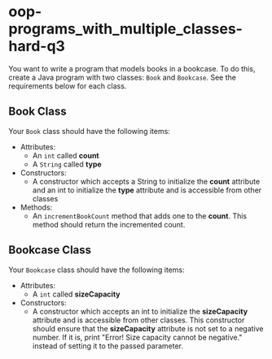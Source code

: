 # oop-programs_with_multiple_classes-hard-q3

You want to write a program that models books in a bookcase. To do this, create a Java program with two
classes: `Book` and `Bookcase`. See the requirements below for each class.

## Book Class

Your `Book` class should have the following items:

- Attributes:
    - An `int` called **count**
    - A `String` called **type**
- Constructors:
    - A constructor which accepts a String to initialize the **count** attribute and an int to initialize the
      **type** attribute and is accessible from other classes
- Methods:
    - An `incrementBookCount` method that adds one to the **count**. This method should return the incremented count.

## Bookcase Class

Your `Bookcase` class should have the following items:

- Attributes:
    - A `int` called **sizeCapacity**
- Constructors:
    - A constructor which accepts an int to initialize the **sizeCapacity** attribute and is accessible from other classes.
      This constructor should ensure that the **sizeCapacity** attribute is not set to a negative number. If it is, print "Error!
      Size capacity cannot be negative." instead of setting it to the passed parameter.
